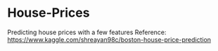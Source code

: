 # House-Prices
Predicting house prices with a few features 
Reference: https://www.kaggle.com/shreayan98c/boston-house-price-prediction
